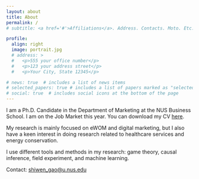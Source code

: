 ```yaml
---
layout: about
title: About
permalink: /
# subtitle: <a href='#'>Affiliations</a>. Address. Contacts. Moto. Etc.

profile:
  align: right
  image: portrait.jpg
  # address: >
  #   <p>555 your office number</p>
  #   <p>123 your address street</p>
  #   <p>Your City, State 12345</p>

# news: true  # includes a list of news items
# selected_papers: true # includes a list of papers marked as "selected={true}"
# social: true  # includes social icons at the bottom of the page
---
```


I am a Ph.D. Candidate in the Department of Marketing at the NUS Business School. I am on the Job Market this year. You can download my CV [here](/assets/pdf/cv.pdf).

My research is mainly focused on eWOM and digital marketing, but I also have a keen interest in doing research related to healthcare services and energy conservation.

I use different tools and methods in my research: game theory, causal inference, field experiment, and machine learning.

Contact: [shiwen_gao@u.nus.edu](mailto:shiwen_gao@u.nus.edu)
